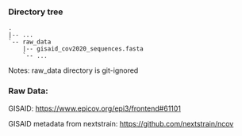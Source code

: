 ### Directory tree
```
.
|-- ...
`-- raw_data
    |-- gisaid_cov2020_sequences.fasta
    `-- ...
```
Notes: raw_data directory is git-ignored

### Raw Data:
GISAID:
https://www.epicov.org/epi3/frontend#61101

GISAID metadata from nextstrain:
https://github.com/nextstrain/ncov



